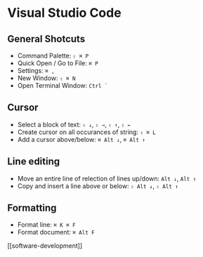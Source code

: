 # Visual Studio Code

## General Shotcuts

- Command Palette: `⇧ ⌘ P`
- Quick Open / Go to File: `⌘ P`
- Settings: `⌘ ,`
- New Window: `⇧ ⌘ N`
- Open Terminal Window: ```Ctrl ` ```

## Cursor

- Select a block of text: `⇧ ↓`, `⇧ →`, `⇧ ↑`, `⇧ ←`
- Create cursor on all occurances of string: `⇧ ⌘ L`
- Add a cursor above/below: `⌘ Alt ↓`, `⌘ Alt ↑`

## Line editing

- Move an entire line of relection of lines up/down: `Alt ↓`, `Alt ↑`
- Copy and insert a line above or below: `⇧ Alt ↓`, `⇧ Alt ↑`

## Formatting

- Format line: `⌘ K ⌘ F`
- Format document: `⌘ Alt F`

[[software-development]]